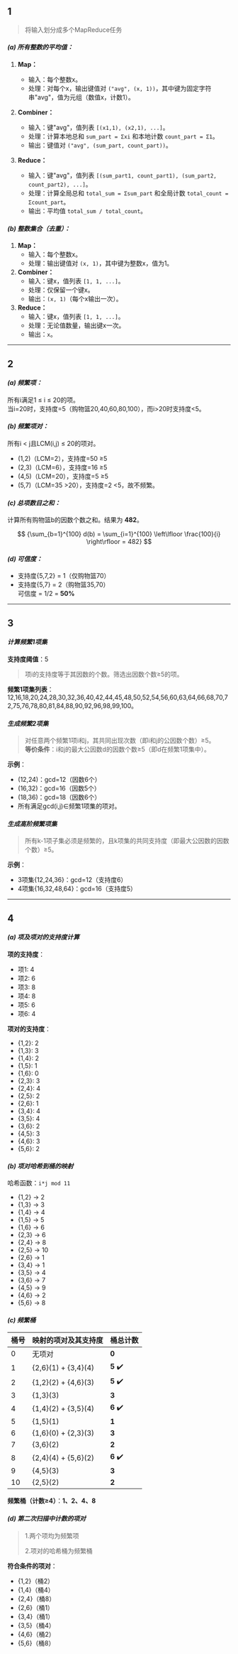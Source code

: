 ## 1

> 将输入划分成多个MapReduce任务

#### *(a) 所有整数的平均值：*

1. **Map：**
   - 输入：每个整数x。
   - 处理：对每个x，输出键值对 `("avg", (x, 1))`，其中键为固定字符串"avg"，值为元组（数值x，计数1）。

2. **Combiner：**
   - 输入：键"avg"，值列表 `[(x1,1), (x2,1), ...]`。
   - 处理：计算本地总和 `sum_part = Σxi` 和本地计数 `count_part = Σ1`。
   - 输出：键值对 `("avg", (sum_part, count_part))`。

3. **Reduce：**
   - 输入：键"avg"，值列表 `[(sum_part1, count_part1), (sum_part2, count_part2), ...]`。
   - 处理：计算全局总和 `total_sum = Σsum_part` 和全局计数 `total_count = Σcount_part`。
   - 输出：平均值 `total_sum / total_count`。

#### *(b) 整数集合（去重）：*

1. **Map：**
   - 输入：每个整数x。
   - 处理：输出键值对 `(x, 1)`，其中键为整数x，值为1。
2. **Combiner：**
   - 输入：键x，值列表 `[1, 1, ...]`。
   - 处理：仅保留一个键x。
   - 输出：`(x, 1)`（每个x输出一次）。
3. **Reduce：**
   - 输入：键x，值列表 `[1, 1, ...]`。
   - 处理：无论值数量，输出键x一次。
   - 输出：`x`。

---

## 2

#### *(a) **频繁项**：*

所有i满足1 ≤ i ≤ 20的项。  
当i=20时，支持度=5（购物篮20,40,60,80,100），而i>20时支持度<5。

#### *(b) **频繁项对**：*

所有i < j且LCM(i,j) ≤ 20的项对。   

- (1,2)（LCM=2），支持度=50 ≥5  
- (2,3)（LCM=6），支持度=16 ≥5  
- (4,5)（LCM=20），支持度=5 ≥5  
- (5,7)（LCM=35 >20），支持度=2 <5，故不频繁。

#### *(c) **总项数目之和**：*
计算所有购物篮b的因数个数之和。结果为 **482**。  

$$
{\sum_{b=1}^{100} d(b) = \sum_{i=1}^{100} \left\lfloor \frac{100}{i} \right\rfloor = 482}
$$

#### *(d) **可信度**：*  

- 支持度{5,7,2} = 1（仅购物篮70）  
- 支持度{5,7} = 2（购物篮35,70）  
可信度 = 1/2 = **50%**

---

## 3

#### *计算频繁1项集*

**支持度阈值**：5  

> 项i的支持度等于其因数的个数。筛选出因数个数≥5的项。 

**频繁1项集列表**：
12,16,18,20,24,28,30,32,36,40,42,44,45,48,50,52,54,56,60,63,64,66,68,70,72,75,76,78,80,81,84,88,90,92,96,98,99,100。

#### *生成频繁2项集*

> 对任意两个频繁1项i和j，其共同出现次数（即i和j的公因数个数）≥5。  
> **等价条件**：i和j的最大公因数d的因数个数≥5（即d在频繁1项集中）。

**示例**：

- (12,24)：gcd=12（因数6个）
- (16,32)：gcd=16（因数5个）
- (18,36)：gcd=18（因数6个）
- 所有满足gcd(i,j)∈频繁1项集的项对。

#### *生成高阶频繁项集*

> 所有k-1项子集必须是频繁的，且k项集的共同支持度（即最大公因数的因数个数）≥5。

**示例**：
- 3项集{12,24,36}：gcd=12（支持度6）
- 4项集{16,32,48,64}：gcd=16（支持度5）

---

## 4

#### *(a) 项及项对的支持度计算*

**项的支持度**：

- 项1: 4
- 项2: 6
- 项3: 8
- 项4: 8
- 项5: 6
- 项6: 4

**项对的支持度**：

- {1,2}: 2
- {1,3}: 3
- {1,4}: 2
- {1,5}: 1
- {1,6}: 0
- {2,3}: 3
- {2,4}: 4
- {2,5}: 2
- {2,6}: 1
- {3,4}: 4
- {3,5}: 4
- {3,6}: 2
- {4,5}: 3
- {4,6}: 3
- {5,6}: 2

#### *(b) 项对哈希到桶的映射*

哈希函数：`i*j mod 11`

- {1,2} → 2
- {1,3} → 3
- {1,4} → 4
- {1,5} → 5
- {1,6} → 6
- {2,3} → 6
- {2,4} → 8
- {2,5} → 10
- {2,6} → 1
- {3,4} → 1
- {3,5} → 4
- {3,6} → 7
- {4,5} → 9
- {4,6} → 2
- {5,6} → 8

#### *(c) 频繁桶*
| 桶号 | 映射的项对及其支持度 | 桶总计数 |
| ---- | -------------------- | -------- |
| 0    | 无项对               | **0**    |
| 1    | {2,6}(1) + {3,4}(4)  | **5** ✔️  |
| 2    | {1,2}(2) + {4,6}(3)  | **5** ✔️  |
| 3    | {1,3}(3)             | **3**    |
| 4    | {1,4}(2) + {3,5}(4)  | **6** ✔️  |
| 5    | {1,5}(1)             | **1**    |
| 6    | {1,6}(0) + {2,3}(3)  | **3**    |
| 7    | {3,6}(2)             | **2**    |
| 8    | {2,4}(4) + {5,6}(2)  | **6** ✔️  |
| 9    | {4,5}(3)             | **3**    |
| 10   | {2,5}(2)             | **2**    |

**频繁桶（计数≥4）**：**1、2、4、8**  

#### *(d) 第二次扫描中计数的项对*

> 1.两个项均为频繁项
>
> 2.项对的哈希桶为频繁桶

**符合条件的项对**：

- {1,2}（桶2）
- {1,4}（桶4）
- {2,4}（桶8）
- {2,6}（桶1）
- {3,4}（桶1）
- {3,5}（桶4）
- {4,6}（桶2）
- {5,6}（桶8）